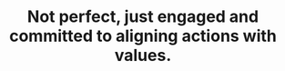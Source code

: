 ---
title: Not perfect, just engaged and committed to aligning actions with values.
tags: mindfulness stoicism
valuedaction: true
order: 1
---